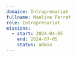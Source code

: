 ```yaml
---
domaine: Intraprenariat
fullname: Maeline Ferret
role: Intraprenariat
missions:
  - start: 2024-04-05
    end: 2024-07-05
    status: admin
---
```

